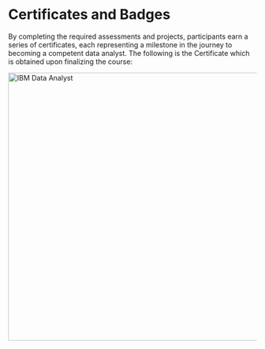 # Certificates and Badges

By completing the required assessments and projects, participants earn a series of certificates, each representing a milestone in the journey to becoming a competent data analyst. The following is the Certificate which is obtained upon finalizing the course:


<img width="543" alt="IBM Data Analyst" src="https://github.com/JoshR1994/IBM_Data_Analyst_Course/assets/134487891/3d7281b7-4263-4d4d-bb44-310768295633">
